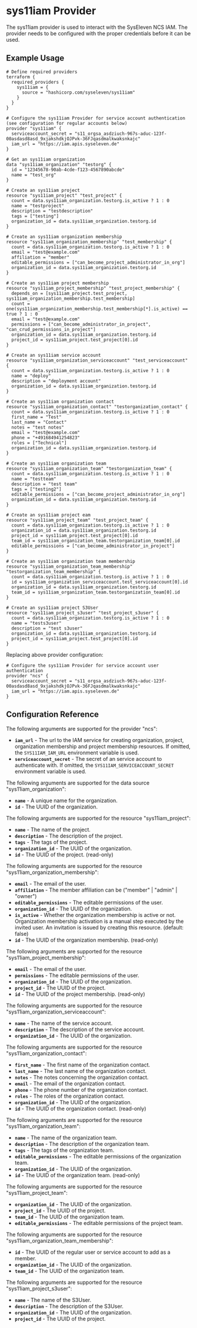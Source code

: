 # sys11iam Provider

The sys11iam provider is used to interact with the SysEleven NCS IAM. The provider needs to be configured with the proper credentials before it can be used.

## Example Usage

```hcl
# Define required providers
terraform {
  required_providers {
    sys11iam = {
      source = "hashicorp.com/syseleven/sys11iam"
    }
  }
}

# Configure the sys11iam Provider for service account authentication (see configuration for regular accounts below)
provider "sys11iam" {
  serviceaccount_secret = "s11_orgsa_asdziuch-967s-aduc-123f-00asdasd8asd_9xjakshdkjOJPvk-36FJqasdmalkwaksnkajc"
  iam_url = "https://iam.apis.syseleven.de"
}

# Get an sys11iam organization
data "sys11iam_organization" "testorg" {
  id = "12345678-90ab-4cde-f123-4567890abcde"
  name = "test_org"
}

# Create an sys11iam project
resource "sys11iam_project" "test_project" {
  count = data.sys11iam_organization.testorg.is_active ? 1 : 0
  name = "testproject"
  description = "testdescription"
  tags = ["testing"]
  organization_id = data.sys11iam_organization.testorg.id
}

# Create an sys11iam organization membership
resource "sys11iam_organization_membership" "test_membership" {
  count = data.sys11iam_organization.testorg.is_active ? 1 : 0
  email = "test@example.com"
  affiliation = "member"
  editable_permissions = ["can_become_project_administrator_in_org"]
  organization_id = data.sys11iam_organization.testorg.id
}

# Create an sys11iam project membership
resource "sys11iam_project_membership" "test_project_membership" {
  depends_on = [sys11iam_project.test_project, sys11iam_organization_membership.test_membership]
  count = one(sys11iam_organization_membership.test_membership[*].is_active) == true ? 1 : 0
  email = "test@example.com"
  permissions = ["can_become_administrator_in_project", "can_crud_permissions_in_project"]
  organization_id = data.sys11iam_organization.testorg.id
  project_id = sys11iam_project.test_project[0].id
}

# Create an sys11iam service account
resource "sys11iam_organization_serviceaccount" "test_serviceaccount" {
  count = data.sys11iam_organization.testorg.is_active ? 1 : 0
  name = "deploy"
  description = "deployment account"
  organization_id = data.sys11iam_organization.testorg.id
}

# Create an sys11iam organization contact
resource "sys11iam_organization_contact" "testorganization_contact" {
  count = data.sys11iam_organization.testorg.is_active ? 1 : 0
  first_name = "Test"
  last_name = "Contact"
  notes = "test notes"
  email = "test@example.com"
  phone = "+491684941254823"
  roles = ["Technical"]
  organization_id = data.sys11iam_organization.testorg.id
}

# Create an sys11iam organization team
resource "sys11iam_organization_team" "testorganization_team" {
  count = data.sys11iam_organization.testorg.is_active ? 1 : 0
  name = "testteam"
  description = "test team"
  tags = ["testing2"]
  editable_permissions = ["can_become_project_administrator_in_org"]
  organization_id = data.sys11iam_organization.testorg.id
}

# Create an sys11iam project eam
resource "sys11iam_project_team" "test_project_team" {
  count = data.sys11iam_organization.testorg.is_active ? 1 : 0
  organization_id = data.sys11iam_organization.testorg.id
  project_id = sys11iam_project.test_project[0].id
  team_id = sys11iam_organization_team.testorganization_team[0].id
  editable_permissions = ["can_become_administrator_in_project"]
}

# Create an sys11iam organization team membership
resource "sys11iam_organization_team_membership" "testorganization_team_membership" {
  count = data.sys11iam_organization.testorg.is_active ? 1 : 0
  id = sys11iam_organization_serviceaccount.test_serviceaccount[0].id
  organization_id = data.sys11iam_organization.testorg.id
  team_id = sys11iam_organization_team.testorganization_team[0].id
}

# Create an sys11iam project S3User
resource "sys11iam_project_s3user" "test_project_s3user" {
  count = data.sys11iam_organization.testorg.is_active ? 1 : 0
  name = "tests3user"
  description = "test s3user"
  organization_id = data.sys11iam_organization.testorg.id
  project_id = sys11iam_project.test_project[0].id
}

```

Replacing above provider configuration:

```
# Configure the sys11iam Provider for service account user authentication
provider "ncs" {
  serviceaccount_secret = "s11_orgsa_asdziuch-967s-aduc-123f-00asdasd8asd_9xjakshdkjOJPvk-36FJqasdmalkwaksnkajc"
  iam_url = "https://iam.apis.syseleven.de"
}
````

## Configuration Reference

The following arguments are supported for the provider "ncs":

* **`iam_url`** - The url to the IAM service for creating organization, project, organization membership and project membership resources.
  If omitted, the `SYS11IAM_IAM_URL` environment variable is used.
* **`serviceaccount_secret`** - The secret of an service account to authenticate with. If omitted, the `SYS11IAM_SERVICEACCOUNT_SECRET` environment variable is used.
  
The following arguments are supported for the data source "sys11iam_organization":
* **`name`** - A unique name for the organization.
* **`id`** - The UUID of the organization.

The following arguments are supported for the resource "sys11iam_project":
* **`name`** - The name of the project.
* **`description`** - The description of the project.
* **`tags`** - The tags of the project.
* **`organization_id`** - The UUID of the organization.
* **`id`** - The UUID of the project. (read-only)

The following arguments are supported for the resource "sys11iam_organization_membership":

* **`email`** - The email of the user.
* **`affiliation`** - The member affiliation can be ("member" | "admin" | "owner")
* **`editable_permissions`** - The editable permissions of the user.
* **`organization_id`** - The UUID of the organization.
* **`is_active`** - Whether the organization membership is active or not. Organization membership activation is a manual step executed by the invited user. An invitation is issued by creating this resource. (default: false)
* **`id`** - The UUID of the organization membership. (read-only)

The following arguments are supported for the resource "sys11iam_project_membership":

* **`email`** - The email of the user.
* **`permissions`** - The editable permissions of the user.
* **`organization_id`** - The UUID of the organization.
* **`project_id`** - The UUID of the project.
* **`id`** - The UUID of the project membership. (read-only)

The following arguments are supported for the resource "sys11iam_organization_serviceaccount":

* **`name`** - The name of the service account.
* **`description`** - The description of the service account.
* **`organization_id`** - The UUID of the organization.

The following arguments are supported for the resource "sys11iam_organization_contact":

* **`first_name`** - The first name of the organization contact.
* **`last_name`** - The last name of the organization contact.
* **`notes`** - The notes concerning the organization contact.
* **`email`** - The email of the organization contact.
* **`phone`** - The phone number of the organization contact.
* **`roles`** - The roles of the organization contact.
* **`organization_id`** - The UUID of the organization.
* **`id`** - The UUID of the organization contact. (read-only)

The following arguments are supported for the resource "sys11iam_organization_team":

* **`name`** - The name of the organization team.
* **`description`** - The description of the organization team.
* **`tags`** - The tags of the organization team.
* **`editable_permissions`** - The editable permissions of the organization team.
* **`organization_id`** - The UUID of the organization.
* **`id`** - The UUID of the organization team. (read-only)

The following arguments are supported for the resource "sys11iam_project_team":

* **`organization_id`** - The UUID of the organization.
* **`project_id`** - The UUID of the project.
* **`team_id`** - The UUID of the organization team.
* **`editable_permissions`** - The editable permissions of the project team.

The following arguments are supported for the resource "sys11iam_organization_team_membership":

* **`id`** - The UUID of the regular user or service account to add as a member.
* **`organization_id`** - The UUID of the organization.
* **`team_id`** - The UUID of the organization team.

The following arguments are supported for the resource "sys11iam_project_s3user":

* **`name`** - The name of the S3User.
* **`description`** - The description of the S3User.
* **`organization_id`** - The UUID of the organization.
* **`project_id`** - The UUID of the project.
